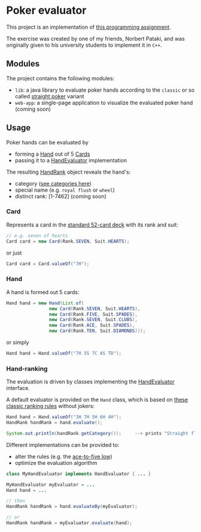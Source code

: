 # Poker evaluator

This project is an implementation of [this programming assignment](https://patakino.web.elte.hu/pny2/beadando.pdf).

The exercise was created by one of my friends, Norbert Pataki, and was originally given to his university students to implement it in `C++`.

## Modules

The project contains the following modules:

- `lib`: a java library to evaluate poker hands according to the `classic` or so called [straight poker](https://en.wikipedia.org/wiki/Poker) variant
- `web-app`: a single-page application to visualize the evaluated poker hand (coming soon)

## Usage

Poker hands can be evaluated by
- forming a [Hand](lib/src/main/java/com/vimacodes/poker/hand/Hand.java) out of 5 [Cards](lib/src/main/java/com/vimacodes/poker/card/Card.java)
- passing it to a [HandEvaluator](lib/src/main/java/com/vimacodes/poker/hand/HandEvaluator.java) implementation

The resulting [HandRank](lib/src/main/java/com/vimacodes/poker/hand/HandRank.java) object reveals the hand's:
- category ([see categories here](https://en.wikipedia.org/wiki/List_of_poker_hands)) 
- special name (e.g. `royal flush` or `wheel`)
- distinct rank: [1-7462] (coming soon)

### Card

Represents a card in the [standard 52-card deck](https://en.wikipedia.org/wiki/Standard_52-card_deck) with its rank and suit:

```java
// e.g. seven of hearts
Card card = new Card(Rank.SEVEN, Suit.HEARTS);
```

or just

```java
Card card = Card.valueOf("7H");
```

### Hand

A hand is formed out 5 cards:

```java
Hand hand = new Hand(List.of(
                new Card(Rank.SEVEN, Suit.HEARTS),
                new Card(Rank.FIVE, Suit.SPADES),
                new Card(Rank.SEVEN, Suit.CLUBS),
                new Card(Rank.ACE, Suit.SPADES),
                new Card(Rank.TEN, Suit.DIAMONDS)));
```

or simply

```java
Hand hand = Hand.valueOf("7H 5S 7C AS TD");
```

### Hand-ranking

The evaluation is driven by classes implementing the [HandEvaluator](lib/src/main/java/com/vimacodes/poker/hand/HandEvaluator.java) interface.

A default evaluator is provided on the `Hand` class, which is based on [these classic ranking rules](https://en.wikipedia.org/wiki/List_of_poker_hands) without jokers:

```java
Hand hand = Hand.valueOf("3H 7H 5H 6H 4H");
HandRank handRank = hand.evaluate();

System.out.println(handRank.getCategory());     --> prints "Straight flush"
```

Different implementations can be provided to:
- alter the rules (e.g. the [ace-to-five low](https://en.wikipedia.org/wiki/Lowball_(poker)#Ace-to-five))
- optimize the evaluation algorithm

```java
class MyHandEvaluator implements HandEvaluator { ... }

MyHandEvaluator myEvaluator = ...
Hand hand = ...

// then
HandRank handRank = hand.evaluateBy(myEvaluator);

// or
HandRank handRank = myEvaluator.evaluate(hand);
```
